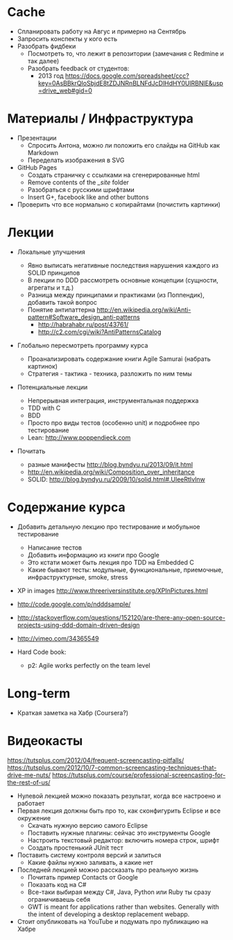 # Cache
  - Спланировать работу на Авгус и примерно на Сентябрь
  - Запросить конспекты у кого есть
  - Разобрать фидбеки
    - Посмотреть то, что лежит в репозитории (замечания с Redmine и так далее)
    - Разобрать feedback от студентов:
      - 2013 год <https://docs.google.com/spreadsheet/ccc?key=0AsBBkrQIoSbjdE8tZDJNRnBLNFdJcDlHdHY0UlRBNlE&usp=drive_web#gid=0>

# Материалы / Инфраструктура
  - Презентации
    - Спросить Антона, можно ли положить его слайды на GitHub как Markdown
    - Переделать изображения в SVG
  - GitHub Pages
    - Создать страничку с сcылками на сгенерированные html
    - Remove contents of the *_site* folder
    - Разобраться с русскими шрифтами
    - Insert G+, facebook like and other buttons
  - Проверить что все нормально с копирайтами (почистить картинки)

# Лекции
  - Локальные улучшения
    - Явно выписать негативные последствия нарушения каждого из SOLID принципов
    - В лекции по DDD рассмотреть основные концепции (сущности, агрегаты и т.д.)
    - Разница между принципами и практиками (из Поппендик), добавить такой вопрос
    - Понятие антипаттерна <http://en.wikipedia.org/wiki/Anti-pattern#Software_design_anti-patterns>
      - <http://habrahabr.ru/post/43761/>
      - <http://c2.com/cgi/wiki?AntiPatternsCatalog>

  - Глобально пересмотреть программу курса
    - Проанализировать содержание книги Agile Samurai (набрать картинок)
    - Стратегия - тактика - техника, разложить по ним темы

  - Потенциальные лекции
    - Непрерывная интеграция, инструментальная поддержка
    - TDD with C
    - BDD
    - Просто про виды тестов (особенно unit) и подробнее про тестирование
    - Lean: <http://www.poppendieck.com>

  - Почитать
    - разные манифесты <http://blog.byndyu.ru/2013/09/it.html>
    - <http://en.wikipedia.org/wiki/Composition_over_inheritance>
    - SOLID: <http://blog.byndyu.ru/2009/10/solid.html#.UleeRtIvlnw>

# Содержание курса
  - Добавить детальную лекцию про тестирование и мобульное тестирование
    - Написание тестов
    - Добавить информацию из книги про Google
    - Это кстати может быть лекция про TDD на Embedded C
    - Какие бывают тесты: модульные, функциональные, приемочные,
      инфраструктурные, smoke, stress

  - XP in images <http://www.threeriversinstitute.org/XPInPictures.html>
  - <http://code.google.com/p/ndddsample/>
  - <http://stackoverflow.com/questions/152120/are-there-any-open-source-projects-using-ddd-domain-driven-design>
  - <http://vimeo.com/34365549>
  - Hard Code book:
    - p2: Agile works perfectly on the team level

# Long-term
  - Краткая заметка на Хабр (Coursera?)

# Видеокасты

<https://tutsplus.com/2012/04/frequent-screencasting-pitfalls/>
<https://tutsplus.com/2012/10/7-common-screencasting-techniques-that-drive-me-nuts/>
<https://tutsplus.com/course/professional-screencasting-for-the-rest-of-us/>

  - Нулевой лекцией можно показать результат, когда все настроено и работает
  - Первая лекция должны быть про то, как сконфигурить Eclipse и все окружение
    - Скачать нужную версию самого Eclipse
    - Поставить нужные плагины: сейчас это инструменты Google
    - Настроить текстовый редактор: включить номера строк, шрифт
    - Создать простенький JUnit тест
  - Поставить систему контроля версий и залиться
    - Какие файлы нужно заливать, а какие нет
  - Последней лекцией можно рассказать про реальную жизнь
    - Почитать пример Contacts от Google
    - Показать код на C#
    - Все-таки выбирая между C#, Java, Python или Ruby ты сразу ограничиваешь себя
    - GWT is meant for applications rather than websites. Generally with the
      intent of developing a desktop replacement webapp.
  - Стоит опубликовать на YouTube и подумать про публикацию на Хабре
